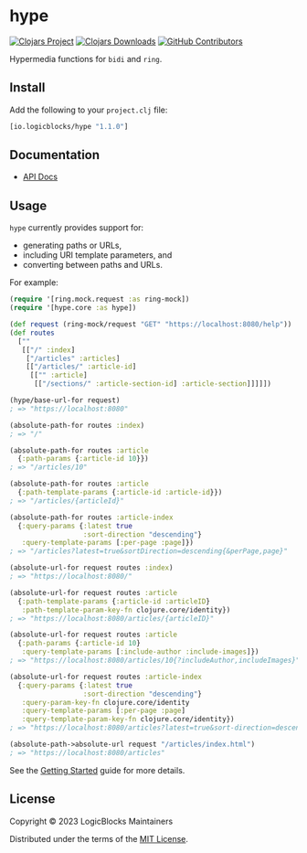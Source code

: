 # hype

[![Clojars Project](https://img.shields.io/clojars/v/io.logicblocks/hype.svg)](https://clojars.org/io.logicblocks/hype)
[![Clojars Downloads](https://img.shields.io/clojars/dt/io.logicblocks/hype.svg)](https://clojars.org/io.logicblocks/hype)
[![GitHub Contributors](https://img.shields.io/github/contributors-anon/logicblocks/hype.svg)](https://github.com/logicblocks/hype/graphs/contributors)

Hypermedia functions for `bidi` and `ring`.

## Install

Add the following to your `project.clj` file:

```clj
[io.logicblocks/hype "1.1.0"]
```

## Documentation

* [API Docs](http://logicblocks.github.io/hype)

## Usage

`hype` currently provides support for:

- generating paths or URLs,
- including URI template parameters, and
- converting between paths and URLs.

For example:

```clojure
(require '[ring.mock.request :as ring-mock])
(require '[hype.core :as hype])

(def request (ring-mock/request "GET" "https://localhost:8080/help"))
(def routes 
  [""
   [["/" :index]
    ["/articles" :articles]
    [["/articles/" :article-id] 
     [["" :article]
      [["/sections/" :article-section-id] :article-section]]]]])

(hype/base-url-for request)
; => "https://localhost:8080"

(absolute-path-for routes :index)
; => "/"

(absolute-path-for routes :article
  {:path-params {:article-id 10}})
; => "/articles/10"

(absolute-path-for routes :article
  {:path-template-params {:article-id :article-id}})
; => "/articles/{articleId}"

(absolute-path-for routes :article-index
  {:query-params {:latest true
                  :sort-direction "descending"}
   :query-template-params [:per-page :page]})
; => "/articles?latest=true&sortDirection=descending{&perPage,page}"

(absolute-url-for request routes :index)
; => "https://localhost:8080/"

(absolute-url-for request routes :article
  {:path-template-params {:article-id :articleID}
   :path-template-param-key-fn clojure.core/identity})
; => "https://localhost:8080/articles/{articleID}"

(absolute-url-for request routes :article
  {:path-params {:article-id 10}
   :query-template-params [:include-author :include-images]})
; => "https://localhost:8080/articles/10{?includeAuthor,includeImages}"

(absolute-url-for request routes :article-index
  {:query-params {:latest true
                  :sort-direction "descending"}
   :query-param-key-fn clojure.core/identity
   :query-template-params [:per-page :page]
   :query-template-param-key-fn clojure.core/identity})
; => "https://localhost:8080/articles?latest=true&sort-direction=descending{&per-page,page}"

(absolute-path->absolute-url request "/articles/index.html")
; => "https://localhost:8080/articles"
```

See the [Getting Started](https://logicblocks.github.io/hype/getting-started.html) 
guide for more details.

## License

Copyright &copy; 2023 LogicBlocks Maintainers

Distributed under the terms of the
[MIT License](http://opensource.org/licenses/MIT).
